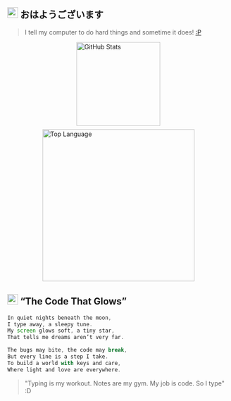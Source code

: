 ##  <img src="https://cdn.discordapp.com/emojis/1316402413107941487.webp" width="24" height="24"/> おはようございます
> I tell my computer to do hard things and sometime it does!   [:P](https://discord.gg/QcHQKYw2ex)

<div style='display: flex; flex-wrap: wrap; gap: 8px; justify-content: center; align-items: center;'>
<a href="https://github.com/anuraghazra/github-readme-stats?tab=readme-ov-file#github-stats-card"><img height="190" align="center" alt="GitHub Stats" src="https://github-readme-stats.vercel.app/api?username=onimusha-dev&show_icons=true&custom_title=GitHub+Statistics&title_color=cba6f7&theme=catppuccin_mocha&border_color=45475a"/></a>
<a href="https://github.com/anuraghazra/github-readme-stats?tab=readme-ov-file#top-languages-card"><img width="345" align="center" alt="Top Language" src="https://github-readme-stats.vercel.app/api/top-langs/?username=onimusha-dev&layout=compact&title_color=cba6f7&theme=catppuccin_mocha&border_color=45475a"/></a>
</div>


##  <img src="https://cdn.discordapp.com/emojis/1316402447035666433.webp" width="24" height="24"/> **“The Code That Glows”** 
```js
In quiet nights beneath the moon,
I type away, a sleepy tune.
My screen glows soft, a tiny star,
That tells me dreams aren’t very far.

The bugs may bite, the code may break,
But every line is a step I take.
To build a world with keys and care,
Where light and love are everywhere.
```

> "Typing is my workout. Notes are my gym. My job is code. So I type" :D
